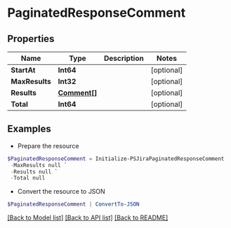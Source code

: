# PaginatedResponseComment
## Properties

Name | Type | Description | Notes
------------ | ------------- | ------------- | -------------
**StartAt** | **Int64** |  | [optional] 
**MaxResults** | **Int32** |  | [optional] 
**Results** | [**Comment[]**](Comment.md) |  | [optional] 
**Total** | **Int64** |  | [optional] 

## Examples

- Prepare the resource
```powershell
$PaginatedResponseComment = Initialize-PSJiraPaginatedResponseComment  -StartAt null `
 -MaxResults null `
 -Results null `
 -Total null
```

- Convert the resource to JSON
```powershell
$PaginatedResponseComment | ConvertTo-JSON
```

[[Back to Model list]](../README.md#documentation-for-models) [[Back to API list]](../README.md#documentation-for-api-endpoints) [[Back to README]](../README.md)

